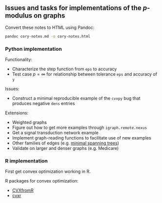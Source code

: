 ## Issues and tasks for implementations of the $p$-modulus on graphs

Convert these notes to HTML using Pandoc:
```sh
pandoc cory-notes.md -o cory-notes.html
```

### Python implementation

Functionality:

* Characterize the step function from `eps` to accuracy
* Test case $p=\infty$ for relationship between tolerance `eps` and accuracy of `y`

Issues:

* Construct a minimal reproducible example of the `cvxpy` bug that produces negative `dens` entries

Extensions:

* Weighted graphs
* Figure out how to get more examples through `igraph.remote.nexus`
* Get a signal transduction network example
* Implement graph-reading functions to facilitate use of new examples
* Other families of edges (e.g. [minimal spanning trees](http://igraph.org/python/doc/igraph.Graph-class.html))
* Validate on larger and denser graphs (e.g. Medicare)

### R implementation

First get convex optimization working in R.

R packages for convex optimization:

- [CVXfromR](http://faculty.bscb.cornell.edu/~bien/cvxfromr.html)
- [cvxr](https://github.com/anqif/cvxr)

